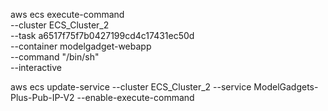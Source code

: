aws ecs execute-command \
    --cluster ECS_Cluster_2 \
    --task a6517f75f7b0427199cd4c17431ec50d \
    --container modelgadget-webapp \
    --command "/bin/sh" \
    --interactive

aws ecs update-service --cluster ECS_Cluster_2 --service ModelGadgets-Plus-Pub-IP-V2 --enable-execute-command
